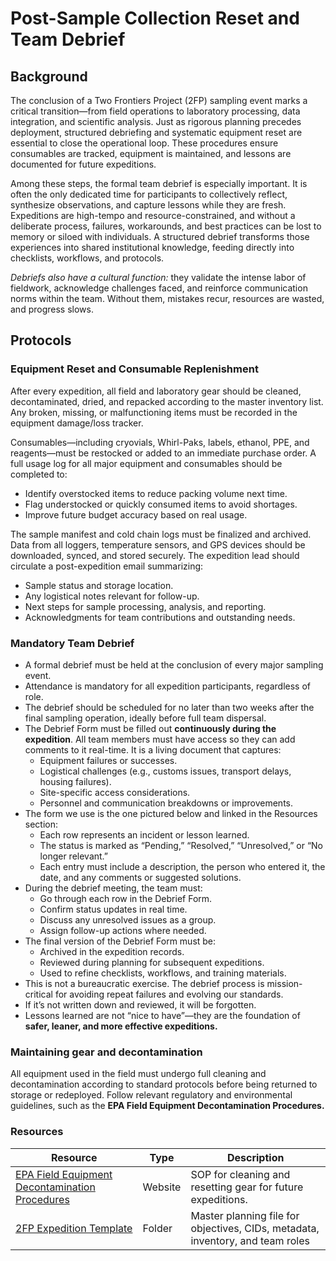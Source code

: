 # Post-Sample Collection Reset and Team Debrief

## Background
The conclusion of a Two Frontiers Project (2FP) sampling event marks a critical transition—from field operations to laboratory processing, data integration, and scientific analysis. Just as rigorous planning precedes deployment, structured debriefing and systematic equipment reset are essential to close the operational loop. These procedures ensure consumables are tracked, equipment is maintained, and lessons are documented for future expeditions.

Among these steps, the formal team debrief is especially important. It is often the only dedicated time for participants to collectively reflect, synthesize observations, and capture lessons while they are fresh. Expeditions are high-tempo and resource-constrained, and without a deliberate process, failures, workarounds, and best practices can be lost to memory or siloed with individuals. A structured debrief transforms those experiences into shared institutional knowledge, feeding directly into checklists, workflows, and protocols.

*Debriefs also have a cultural function:* they validate the intense labor of fieldwork, acknowledge challenges faced, and reinforce communication norms within the team. Without them, mistakes recur, resources are wasted, and progress slows.

## Protocols

### Equipment Reset and Consumable Replenishment

After every expedition, all field and laboratory gear should be cleaned, decontaminated, dried, and repacked according to the master inventory list. Any broken, missing, or malfunctioning items must be recorded in the equipment damage/loss tracker.

Consumables—including cryovials, Whirl-Paks, labels, ethanol, PPE, and reagents—must be restocked or added to an immediate purchase order. A full usage log for all major equipment and consumables should be completed to:
  - Identify overstocked items to reduce packing volume next time.
  - Flag understocked or quickly consumed items to avoid shortages.
  - Improve future budget accuracy based on real usage.

The sample manifest and cold chain logs must be finalized and archived. Data from all loggers, temperature sensors, and GPS devices should be downloaded, synced, and stored securely.
The expedition lead should circulate a post-expedition email summarizing:
  - Sample status and storage location.
  - Any logistical notes relevant for follow-up.
  - Next steps for sample processing, analysis, and reporting.
  - Acknowledgments for team contributions and outstanding needs.

### Mandatory Team Debrief
- A formal debrief must be held at the conclusion of every major sampling event.
- Attendance is mandatory for all expedition participants, regardless of role.
- The debrief should be scheduled for no later than two weeks after the final sampling operation, ideally before full team dispersal.
- The Debrief Form must be filled out **continuously during the expedition**. All team members must have access so they can add comments to it real-time. It is a living document that captures:
    - Equipment failures or successes.
    - Logistical challenges (e.g., customs issues, transport delays, housing failures).
    - Site-specific access considerations.
    - Personnel and communication breakdowns or improvements.
- The form we use is the one pictured below and linked in the Resources section:
    - Each row represents an incident or lesson learned.
    - The status is marked as “Pending,” “Resolved,” “Unresolved,” or “No longer relevant.”
    - Each entry must include a description, the person who entered it, the date, and any comments or suggested solutions.
- During the debrief meeting, the team must:
    - Go through each row in the Debrief Form.
    - Confirm status updates in real time.
    - Discuss any unresolved issues as a group.
    - Assign follow-up actions where needed.
- The final version of the Debrief Form must be:
    - Archived in the expedition records.
    - Reviewed during planning for subsequent expeditions.
    - Used to refine checklists, workflows, and training materials.
- This is not a bureaucratic exercise. The debrief process is mission-critical for avoiding repeat failures and evolving our standards.
- If it’s not written down and reviewed, it will be forgotten.
- Lessons learned are not “nice to have”—they are the foundation of **safer, leaner, and more effective expeditions.**

### Maintaining gear and decontamination
All equipment used in the field must undergo full cleaning and decontamination according to standard protocols before being returned to storage or redeployed. Follow relevant regulatory and environmental guidelines, such as the **EPA Field Equipment Decontamination Procedures.**

### Resources

| Resource | Type | Description |
| - | - | - |
|[EPA Field Equipment Decontamination Procedures](https://www.epa.gov/quality/field-equipment-cleaning-and-decontamination)| Website | SOP for cleaning and resetting gear for future expeditions. |
|[2FP Expedition Template](https://github.com/two-frontiers-project/2FP-expedition-template/tree/main) | Folder | Master planning file for objectives, CIDs, metadata, inventory, and team roles |

